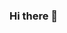 ### Hi there 👋

<!--
**UARKHAWG/UARKHAWG** is a ✨ _special_ ✨ repository because its `README.md` (this file) appears on your GitHub profile.

Here are some ideas to get you started:

- 🔭 I’m currently working Software Engineering and reproducible research.
- 🌱 I’m currently learning Data Science at Bloomtech!
- 💬 Ask me about the outdoors, and state parks
- ⚡ Fun fact: I love traveling, hiking with my wife, kids, and dogs. 
-->
